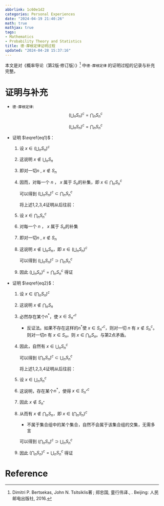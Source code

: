 ```yaml
---
abbrlink: 1c60e1d2
categories: Personal Experiences
date: "2024-04-19 21:40:26"
math: true
mathjax: true
tags:
- Mathematics
- Probability Theory and Statistics
title: 德·摩根定律证明过程
updated: "2024-04-28 15:37:16"
---
```


本文是对《概率导论（第2版·修订版）》[^1] 中`德·摩根定律`
的证明过程的记录与补充完整。

<!-- more -->

# 证明与补充

- `德·摩根定律`: $$
  \begin{equation}\label{eq1}\tag{1}
  (\bigcup_nS_n)^c=\bigcap_nS_n^c
  \end{equation}
  $$

  $$
  \begin{equation}\label{eq2}\tag{2}
  (\bigcup_nS_n)^c=\bigcap_nS_n^c
  \end{equation}
  $$

- 证明 $\eqref{eq1}$：

  1.  设 $x\in(\bigcup_nS_n)^c$

  2.  这说明 $x\notin \bigcup_nS_n$

  3.  即对一切$n$ , $x\notin S_n$

  4.  因而，对每一个 $n$ ， $x$ 属于 $S_n$的补集，即
      $x\in \bigcap_nS^c_n$

      可以得到 $(\bigcup_nS_n)^c\subset \bigcap_nS_n^c$

      将上述1,2,3,4证明从后往前：

  5.  设 $x\in \bigcap_nS^c_n$

  6.  对每一个 $n$ ， $x$ 属于 $S_n$的补集

  7.  即对一切$n$ , $x\notin S_n$

  8.  这说明 $x\notin \bigcup_nS_n$，即 $x\in(\bigcup_nS_n)^c$

      可以得到 $(\bigcup_nS_n)^c\supset \bigcap_nS_n^c$

  9.  因此 $(\bigcup_nS_n)^c=\bigcap_nS_n^c$ 得证

- 证明 $\eqref{eq2}$：

  1.  设 $x\in(\bigcap_nS_n)^c$

  2.  这说明 $x\notin \bigcap_nS_n$

  3.  必然存在某个$n^*$，使 $x \in S_{n^*}^c$

      - 反证法。如果不存在这样的$n^*$使 $x \in S_{n^*}^c$，则对一切 $n$
        有 $x \notin S_n^c$。则对一切$n$ 有 $x\in S_n$。则
        $x\in \bigcap_nS_n$。与第2点矛盾。

  4.  因此，自然有 $x\in \bigcup_nS_n^c$

      可以得到 $(\bigcap_nS_n)^c\subset \bigcup_nS_n^c$

      将上述1,2,3,4证明从后往前：

  5.  设 $x\in\bigcup_nS_n^c$

  6.  这说明，存在某个$n^*$，使得 $x \in S_{n^*}^c$

  7.  因此 $x\notin S_{n^*}$

  8.  从而有 $x\notin \bigcap_nS_n$，即 $x\in(\bigcap_nS_n)^c$

      - 不属于集合组中的某个集合，自然不会属于该集合组的交集，无需多言

      可以得到 $(\bigcap_nS_n)^c\supset \bigcup_nS_n^c$

  9.  因此 $(\bigcap_nS_n)^c=\bigcup_nS_n^c$ 得证

# Reference

[^1]: Dimitri P. Bertsekas, John N. Tsitsiklis著 ; 郑忠国, 童行伟译., . Beijing: 人民邮电出版社, 2016.
